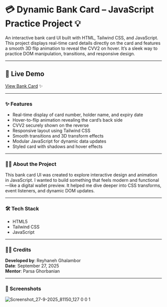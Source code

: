 # 💳 Dynamic Bank Card – JavaScript Practice Project 💡  
An interactive bank card UI built with HTML, Tailwind CSS, and JavaScript. This project displays real-time card details directly on the card and features a smooth 3D flip animation to reveal the CVV2 on hover. It’s a sleek way to practice DOM manipulation, transitions, and responsive design.

---

## 🔗 Live Demo  
[View Bank Card](https://sensational-moonbeam-455712.netlify.app/) ✨

---

### ✨ Features  
- Real-time display of card number, holder name, and expiry date  
- Hover-to-flip animation revealing the card’s back side  
- CVV2 securely shown on the reverse  
- Responsive layout using Tailwind CSS  
- Smooth transitions and 3D transform effects  
- Modular JavaScript for dynamic data updates  
- Styled card with shadows and hover effects  

---

### 👩‍💻 About the Project  
This bank card UI was created to explore interactive design and animation in JavaScript. I wanted to build something that feels modern and functional—like a digital wallet preview. It helped me dive deeper into CSS transforms, event listeners, and dynamic DOM updates.

---

### 🛠️ Tech Stack  
- HTML5  
- Tailwind CSS  
- JavaScript  

---

### 🧑‍🎨 Credits  
**Developed by**: Reyhaneh Ghalambor  
**Date**: September 27, 2025  
**Mentor**: Parsa Ghorbanian  

---

### 📸 Screenshots  

![Screenshot_27-9-2025_81150_127 0 0 1](https://github.com/user-attachments/assets/d4863fd4-b448-4574-9394-e14af014acd1)
